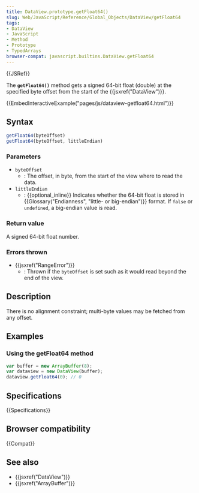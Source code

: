 ```yaml
---
title: DataView.prototype.getFloat64()
slug: Web/JavaScript/Reference/Global_Objects/DataView/getFloat64
tags:
- DataView
- JavaScript
- Method
- Prototype
- TypedArrays
browser-compat: javascript.builtins.DataView.getFloat64
---
```

{{JSRef}}

The **`getFloat64()`** method gets a signed 64-bit float (double) at the
specified byte offset from the start of the {{jsxref("DataView")}}.

{{EmbedInteractiveExample("pages/js/dataview-getfloat64.html")}}

## Syntax

```js
getFloat64(byteOffset)
getFloat64(byteOffset, littleEndian)
```

### Parameters

*   `byteOffset`
    *   : The offset, in byte, from the start of the view where to read the data.
*   `littleEndian`
    *   : {{optional_inline}} Indicates whether the 64-bit float is stored in
        {{Glossary("Endianness", "little- or big-endian")}} format.
        If `false` or `undefined`, a big-endian value is read.

### Return value

A signed 64-bit float number.

### Errors thrown

*   {{jsxref("RangeError")}}
    *   : Thrown if the `byteOffset` is set such as it would read beyond the end of
        the view.

## Description

There is no alignment constraint; multi-byte values may be fetched from any
offset.

## Examples

### Using the getFloat64 method

```js
var buffer = new ArrayBuffer(8);
var dataview = new DataView(buffer);
dataview.getFloat64(0); // 0
```

## Specifications

{{Specifications}}

## Browser compatibility

{{Compat}}

## See also

*   {{jsxref("DataView")}}
*   {{jsxref("ArrayBuffer")}}
